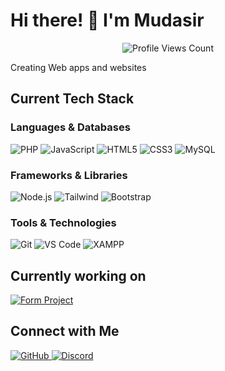 # Hi there! 👋 I'm Mudasir
<div align="center">
  <img src="https://komarev.com/ghpvc/?username=xlegacy9&color=blue&style=for-the-badge&label=PROFILE+VIEWS" alt="Profile Views Count" />
</div>

Creating Web apps and websites 

## Current Tech Stack

### Languages & Databases
<p align="left">
    <img src="https://img.shields.io/badge/PHP-777BB4?style=for-the-badge&logo=php&logoColor=white" alt="PHP"/>
    <img src="https://img.shields.io/badge/JavaScript-F7DF1E?style=for-the-badge&logo=javascript&logoColor=black" alt="JavaScript"/>
    <img src="https://img.shields.io/badge/HTML5-E34F26?style=for-the-badge&logo=html5&logoColor=white" alt="HTML5"/>
    <img src="https://img.shields.io/badge/CSS3-1572B6?style=for-the-badge&logo=css3&logoColor=white" alt="CSS3"/>
    <img src="https://img.shields.io/badge/MySQL-4479A1?style=for-the-badge&logo=mysql&logoColor=white" alt="MySQL"/>
</p>

### Frameworks & Libraries
<p align="left">
    <img src="https://img.shields.io/badge/Node.js-43853D?style=for-the-badge&logo=node.js&logoColor=white" alt="Node.js"/>
    <img src="https://img.shields.io/badge/Tailwind_CSS-38B2AC?style=for-the-badge&logo=tailwind-css&logoColor=white" alt="Tailwind"/>
    <img src="https://img.shields.io/badge/Bootstrap-563D7C?style=for-the-badge&logo=bootstrap&logoColor=white" alt="Bootstrap"/>
</p>

### Tools & Technologies
<p align="left">
    <img src="https://img.shields.io/badge/Git-F05032?style=for-the-badge&logo=git&logoColor=white" alt="Git"/>
    <img src="https://img.shields.io/badge/VS_Code-0078D4?style=for-the-badge&logo=visual%20studio%20code&logoColor=white" alt="VS Code"/>
    <img src="https://img.shields.io/badge/xampp-FB7A24?style=for-the-badge&logo=xampp&logoColor=white" alt="XAMPP"/>
</p>

## Currently working on 

[![Form Project](https://github-readme-stats.vercel.app/api/pin/?username=LeviHimself&repo=CloudPeak&theme=radical)](https://github.com/LeviHimslef/CloudPeak)

## Connect with Me
<p align="left">
    <a href="https://github.com/LeviHimself">
        <img src="https://img.shields.io/badge/GitHub-100000?style=for-the-badge&logo=github&logoColor=white" alt="GitHub"/>
    </a>
    <a href="https://discord.com">
        <img src="https://img.shields.io/badge/Discord-levi_himself-5865F2?style=for-the-badge&logo=discord&logoColor=white" alt="Discord"/>
    </a>
</p>

